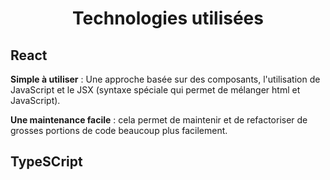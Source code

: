 # <center>  Technologies utilisées </center> 

## React 

<p><b>Simple à utiliser</b> : Une approche basée sur des composants, l'utilisation de JavaScript et le JSX (syntaxe spéciale qui permet de mélanger html et JavaScript).</p>

<p><b>Une maintenance facile</b> : cela permet de maintenir et de refactoriser de grosses portions de code beaucoup plus facilement.</p>


## TypeSCript 






